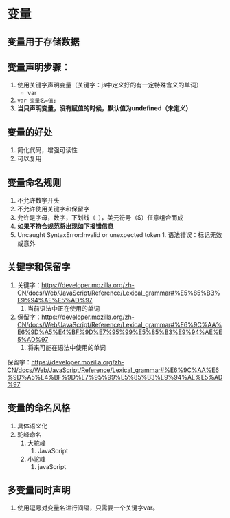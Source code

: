 # 变量

## 变量用于存储数据

## 变量声明步骤：

1. 使用关键字声明变量（关键字：js中定义好的有一定特殊含义的单词）
   - var
2. ```var 变量名=值;```
3. **当只声明变量，没有赋值的时候，默认值为undefined（未定义）**

## 变量的好处

1. 简化代码，增强可读性
2. 可以复用

## 变量命名规则

1. 不允许数字开头
2. 不允许使用关键字和保留字
3. 允许是字母，数字，下划线（_），美元符号（$）任意组合而成
4. **如果不符合规范将出现如下报错信息**
  1. Uncaught SyntaxError:Invalid or unexpected token
    1. 语法错误：标记无效或意外

## 关键字和保留字

1. 关键字：https://developer.mozilla.org/zh-CN/docs/Web/JavaScript/Reference/Lexical_grammar#%E5%85%B3%E9%94%AE%E5%AD%97
   1. 当前语法中正在使用的单词
2. 保留字：https://developer.mozilla.org/zh-CN/docs/Web/JavaScript/Reference/Lexical_grammar#%E6%9C%AA%E6%9D%A5%E4%BF%9D%E7%95%99%E5%85%B3%E9%94%AE%E5%AD%97
   1. 将来可能在语法中使用的单词

保留字：https://developer.mozilla.org/zh-CN/docs/Web/JavaScript/Reference/Lexical_grammar#%E6%9C%AA%E6%9D%A5%E4%BF%9D%E7%95%99%E5%85%B3%E9%94%AE%E5%AD%97

## 变量的命名风格

1. 具体语义化
2. 驼峰命名
   1. 大驼峰
      1. JavaScript
   2. 小驼峰
      1. javaScript

## 多变量同时声明

1. 使用逗号对变量名进行间隔，只需要一个关键字var。